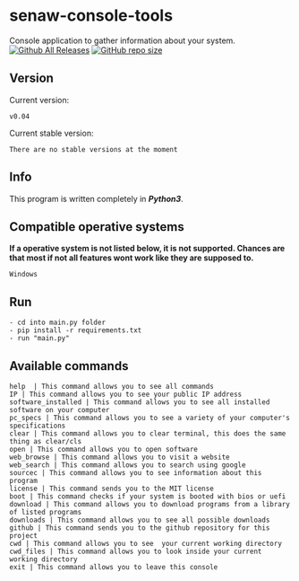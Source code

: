 # senaw-console-tools
Console application to gather information about your system. [![Github All Releases](https://img.shields.io/github/downloads/senawDragon/senaw-console-tools/total.svg)]() [![GitHub repo size](https://img.shields.io/github/repo-size/senawDragon/senaw-console-tools)]()

## Version
Current version:
```
v0.04
```
Current stable version:
```
There are no stable versions at the moment
```
## Info
This program is written completely in ***Python3***.

## Compatible operative systems
**If a operative system is not listed below, it is not supported. Chances are that most if not all features wont work like they are supposed to.**
```
Windows
```

## Run
```
- cd into main.py folder
- pip install -r requirements.txt
- run "main.py"
```

## Available commands
```
help  | This command allows you to see all commands
IP | This command allows you to see your public IP address
software_installed | This command allows you to see all installed software on your computer
pc_specs | This command allows you to see a variety of your computer's specifications
clear | This command allows you to clear terminal, this does the same thing as clear/cls
open | This command allows you to open software
web_browse | This command allows you to visit a website
web_search | This command allows you to search using google
sourcec | This command allows you to see information about this program
license | This command sends you to the MIT license
boot | This command checks if your system is booted with bios or uefi
download | This command allows you to download programs from a library of listed programs
downloads | This command allows you to see all possible downloads
github | This command sends you to the github repository for this project
cwd | This command allows you to see  your current working directory
cwd_files | This command allows you to look inside your current working directory
exit | This command allows you to leave this console
```
